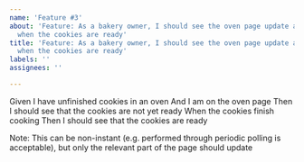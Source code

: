 ```yaml
---
name: 'Feature #3'
about: 'Feature: As a bakery owner, I should see the oven page update automatically
  when the cookies are ready'
title: 'Feature: As a bakery owner, I should see the oven page update automatically
  when the cookies are ready'
labels: ''
assignees: ''

---
```


Given I have unfinished cookies in an oven
And I am on the oven page
Then I should see that the cookies are not yet ready
When the cookies finish cooking
Then I should see that the cookies are ready

Note: This can be non-instant (e.g. performed through periodic polling is acceptable), but only the relevant part of the page should update
